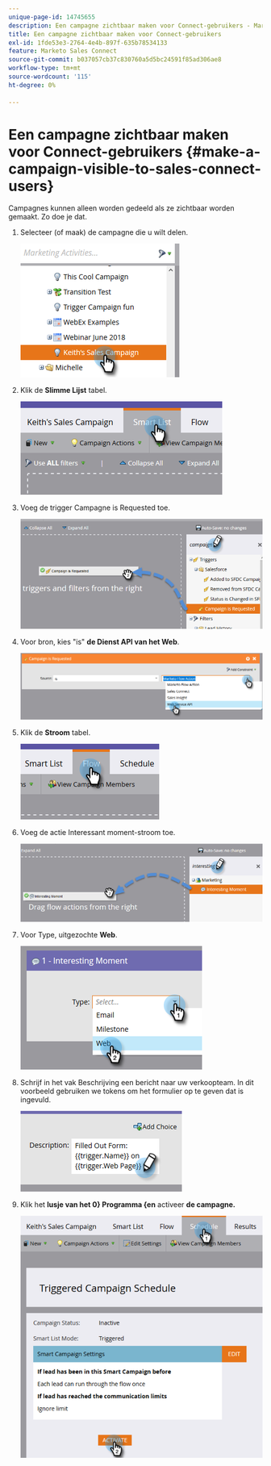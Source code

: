 ```yaml
---
unique-page-id: 14745655
description: Een campagne zichtbaar maken voor Connect-gebruikers - Marketo Docs - Productdocumentatie
title: Een campagne zichtbaar maken voor Connect-gebruikers
exl-id: 1fde53e3-2764-4e4b-897f-635b78534133
feature: Marketo Sales Connect
source-git-commit: b037057cb37c830760a5d5bc24591f85ad306ae8
workflow-type: tm+mt
source-wordcount: '115'
ht-degree: 0%

---
```


# Een campagne zichtbaar maken voor Connect-gebruikers {#make-a-campaign-visible-to-sales-connect-users}

Campagnes kunnen alleen worden gedeeld als ze zichtbaar worden gemaakt. Zo doe je dat.

1. Selecteer (of maak) de campagne die u wilt delen.

   ![](assets/make-a-marketing-campaign-visible-msc-1.png)

1. Klik de **Slimme Lijst** tabel.

   ![](assets/make-a-marketing-campaign-visible-msc-2.png)

1. Voeg de trigger Campagne is Requested toe.

   ![](assets/make-a-marketing-campaign-visible-msc-3.png)

1. Voor bron, kies &quot;is&quot; **de Dienst API van het Web**.

   ![](assets/make-a-marketing-campaign-visible-msc-4.png)

1. Klik de **Stroom** tabel.

   ![](assets/make-a-marketing-campaign-visible-msc-5.png)

1. Voeg de actie Interessant moment-stroom toe.

   ![](assets/make-a-marketing-campaign-visible-msc-6.png)

1. Voor Type, uitgezochte **Web**.

   ![](assets/make-a-marketing-campaign-visible-msc-7.png)

1. Schrijf in het vak Beschrijving een bericht naar uw verkoopteam. In dit voorbeeld gebruiken we tokens om het formulier op te geven dat is ingevuld.

   ![](assets/make-a-marketing-campaign-visible-msc-8.png)

1. Klik het **lusje van het 0} Programma {en** activeer **de campagne.**

   ![](assets/make-a-marketing-campaign-visible-msc-9.png)
